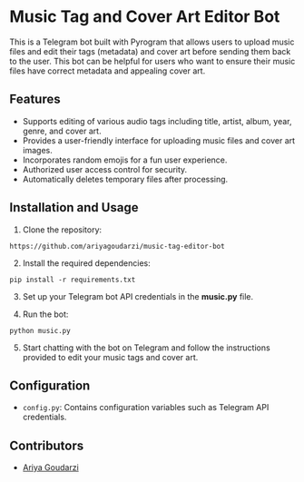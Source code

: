 # Music Tag and Cover Art Editor Bot

This is a Telegram bot built with Pyrogram that allows users to upload music files and edit their tags (metadata) and cover art before sending them back to the user. This bot can be helpful for users who want to ensure their music files have correct metadata and appealing cover art.

## Features

- Supports editing of various audio tags including title, artist, album, year, genre, and cover art.
- Provides a user-friendly interface for uploading music files and cover art images.
- Incorporates random emojis for a fun user experience.
- Authorized user access control for security.
- Automatically deletes temporary files after processing.

## Installation and Usage

1. Clone the repository:
```
https://github.com/ariyagoudarzi/music-tag-editor-bot
```

2. Install the required dependencies:
```
pip install -r requirements.txt
```

3. Set up your Telegram bot API credentials in the __music.py__ file.

4. Run the bot:
```
python music.py
```

5. Start chatting with the bot on Telegram and follow the instructions provided to edit your music tags and cover art.

## Configuration

- `config.py`: Contains configuration variables such as Telegram API credentials.

## Contributors

- [Ariya Goudarzi](https://github.com/ariyagoudarzi/)
